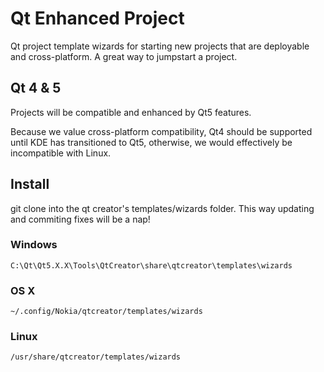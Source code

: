 Qt Enhanced Project
============================

Qt project template wizards for starting new projects that are deployable and cross-platform. 
A great way to jumpstart a project.

Qt 4 & 5
------
Projects will be compatible and enhanced by Qt5 features.

Because we value cross-platform compatibility, Qt4 should be supported until KDE has transitioned to Qt5,
otherwise, we would effectively be incompatible with Linux.


Install
-------
git clone into the qt creator's templates/wizards folder.
This way updating and commiting fixes will be a nap!

### Windows
`C:\Qt\Qt5.X.X\Tools\QtCreator\share\qtcreator\templates\wizards`

### OS X
`~/.config/Nokia/qtcreator/templates/wizards`

### Linux
`/usr/share/qtcreator/templates/wizards`
